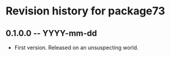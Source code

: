 # Revision history for package73

## 0.1.0.0 -- YYYY-mm-dd

* First version. Released on an unsuspecting world.
